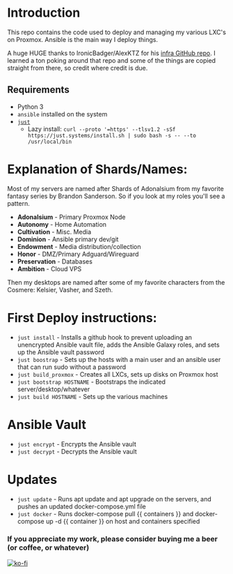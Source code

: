 # Introduction

This repo contains the code used to deploy and managing my various LXC's on Proxmox.  Ansible is the main way I deploy things.

A huge HUGE thanks to IronicBadger/AlexKTZ for his [infra GitHub repo](https://github.com/IronicBadger/infra).  I learned a ton poking around that repo and some of the things are copied straight from there, so credit where credit is due.

## Requirements

- Python 3
- `ansible` installed on the system
- [`just`](https://github.com/casey/just)
    - Lazy install: `curl --proto '=https' --tlsv1.2 -sSf https://just.systems/install.sh | sudo bash -s -- --to /usr/local/bin`

# Explanation of Shards/Names:

Most of my servers are named after Shards of Adonalsium from my favorite fantasy series by Brandon Sanderson.  So if you look at my roles you'll see a pattern.

* **Adonalsium** - Primary Proxmox Node
* **Autonomy** - Home Automation
* **Cultivation** - Misc. Media
* **Dominion** - Ansible primary dev/git
* **Endowment** - Media distribution/collection
* **Honor** - DMZ/Primary Adguard/Wireguard
* **Preservation** - Databases
* **Ambition** - Cloud VPS

Then my desktops are named after some of my favorite characters from the Cosmere: Kelsier, Vasher, and Szeth.

# First Deploy instructions:

* `just install` - Installs a github hook to prevent uploading an unencrypted Ansible vault file, adds the Ansible Galaxy roles, and sets up the Ansible vault password
* `just boostrap` - Sets up the hosts with a main user and an ansible user that can run sudo without a password
* `just build_proxmox` - Creates all LXCs, sets up disks on Proxmox host
* `just bootstrap HOSTNAME` - Bootstraps the indicated server/desktop/whatever
* `just build HOSTNAME` - Sets up the various machines

# Ansible Vault

* `just encrypt` - Encrypts the Ansible vault
* `just decrypt` - Decrypts the Ansible vault

# Updates

* `just update` - Runs apt update and apt upgrade on the servers, and pushes an updated docker-compose.yml file
* `just docker` - Runs docker-compose pull {{ containers }} and docker-compose up -d {{ container }} on host and containers specified

### If you appreciate my work, please consider buying me a beer (or coffee, or whatever)
[![ko-fi](https://ko-fi.com/img/githubbutton_sm.svg)](https://ko-fi.com/E1E5796VZ)
